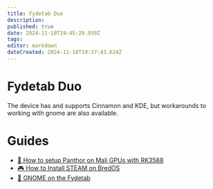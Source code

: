 ```yaml
---
title: Fydetab Duo
description: 
published: true
date: 2024-11-10T19:45:29.939Z
tags: 
editor: markdown
dateCreated: 2024-11-10T19:37:43.624Z
---
```


# Fydetab Duo
The device has and supports Cinnamon and KDE, but workarounds to working with gnome are also available.

# Guides

-   [🐾 How to setup Panthor on Mali GPUs with RK3588](/how-to/how-to-setup-panthor)
-   [🎮  How to Install STEAM on BredOS](/how-to/how-to-install-steam)
-   [🦶  GNOME on the Fydetab](/fydetab-duo/gnome)
